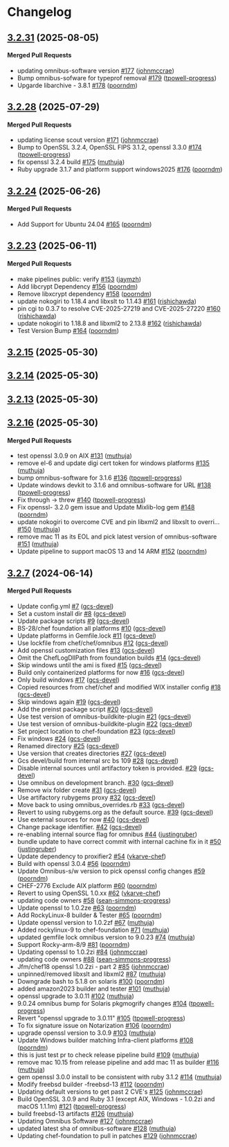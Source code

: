 # Changelog

<!-- latest_release -->
<!-- latest_release -->

<!-- release_rollup -->
<!-- release_rollup -->

<!-- latest_stable_release -->
## [3.2.31](https://github.com/chef/chef-foundation/tree/3.2.31) (2025-08-05)

#### Merged Pull Requests
- updating omnibus-software version [#177](https://github.com/chef/chef-foundation/pull/177) ([johnmccrae](https://github.com/johnmccrae))
- Bump omnibus-sofware for typeprof removal [#179](https://github.com/chef/chef-foundation/pull/179) ([tpowell-progress](https://github.com/tpowell-progress))
- Upgarde libarchive - 3.8.1 [#178](https://github.com/chef/chef-foundation/pull/178) ([poorndm](https://github.com/poorndm))
<!-- latest_stable_release -->

## [3.2.28](https://github.com/chef/chef-foundation/tree/3.2.28) (2025-07-29)

#### Merged Pull Requests
- updating license scout version [#171](https://github.com/chef/chef-foundation/pull/171) ([johnmccrae](https://github.com/johnmccrae))
- Bump to OpenSSL 3.2.4, OpenSSL FIPS 3.1.2, openssl 3.3.0 [#174](https://github.com/chef/chef-foundation/pull/174) ([tpowell-progress](https://github.com/tpowell-progress))
- fix openssl 3.2.4 build [#175](https://github.com/chef/chef-foundation/pull/175) ([muthuja](https://github.com/muthuja))
- Ruby upgrade 3.1.7  and platform support windows2025 [#176](https://github.com/chef/chef-foundation/pull/176) ([poorndm](https://github.com/poorndm))

## [3.2.24](https://github.com/chef/chef-foundation/tree/3.2.24) (2025-06-26)

#### Merged Pull Requests
- Add Support for Ubuntu 24.04 [#165](https://github.com/chef/chef-foundation/pull/165) ([poorndm](https://github.com/poorndm))

## [3.2.23](https://github.com/chef/chef-foundation/tree/3.2.23) (2025-06-11)

#### Merged Pull Requests
- make pipelines public: verify [#153](https://github.com/chef/chef-foundation/pull/153) ([jaymzh](https://github.com/jaymzh))
- Add  libcrypt Dependency [#156](https://github.com/chef/chef-foundation/pull/156) ([poorndm](https://github.com/poorndm))
- Remove libxcrypt dependency [#158](https://github.com/chef/chef-foundation/pull/158) ([poorndm](https://github.com/poorndm))
- update nokogiri to 1.18.4 and libxslt to 1.1.43 [#161](https://github.com/chef/chef-foundation/pull/161) ([rishichawda](https://github.com/rishichawda))
- pin cgi to 0.3.7 to resolve CVE-2025-27219 and CVE-2025-27220 [#160](https://github.com/chef/chef-foundation/pull/160) ([rishichawda](https://github.com/rishichawda))
- update nokogiri to 1.18.8 and libxml2 to 2.13.8 [#162](https://github.com/chef/chef-foundation/pull/162) ([rishichawda](https://github.com/rishichawda))
- Test Version Bump [#164](https://github.com/chef/chef-foundation/pull/164) ([poorndm](https://github.com/poorndm))

## [3.2.15](https://github.com/chef/chef-foundation/tree/3.2.15) (2025-05-30)

## [3.2.14](https://github.com/chef/chef-foundation/tree/3.2.14) (2025-05-30)

## [3.2.13](https://github.com/chef/chef-foundation/tree/3.2.13) (2025-05-30)

## [3.2.16](https://github.com/chef/chef-foundation/tree/3.2.16) (2025-05-30)

#### Merged Pull Requests
- test openssl 3.0.9 on AIX [#131](https://github.com/chef/chef-foundation/pull/131) ([muthuja](https://github.com/muthuja))
- remove el-6 and update digi cert token for windows platforms [#135](https://github.com/chef/chef-foundation/pull/135) ([muthuja](https://github.com/muthuja))
- bump omnibus-software for 3.1.6 [#136](https://github.com/chef/chef-foundation/pull/136) ([tpowell-progress](https://github.com/tpowell-progress))
- Update windows devkit to 3.1.6 and omnibus-software for URL [#138](https://github.com/chef/chef-foundation/pull/138) ([tpowell-progress](https://github.com/tpowell-progress))
- Fix through -&gt; threw [#140](https://github.com/chef/chef-foundation/pull/140) ([tpowell-progress](https://github.com/tpowell-progress))
- Fix openssl- 3.2.0 gem issue and Update Mixlib-log gem [#148](https://github.com/chef/chef-foundation/pull/148) ([poorndm](https://github.com/poorndm))
- update nokogiri to overcome CVE and pin libxml2 and libxslt to overri… [#150](https://github.com/chef/chef-foundation/pull/150) ([muthuja](https://github.com/muthuja))
- remove mac 11 as its EOL and pick latest version of omnibus-software [#151](https://github.com/chef/chef-foundation/pull/151) ([muthuja](https://github.com/muthuja))
- Update pipeline to support macOS 13 and 14 ARM  [#152](https://github.com/chef/chef-foundation/pull/152) ([poorndm](https://github.com/poorndm))

## [3.2.7](https://github.com/chef/chef-foundation/tree/3.2.7) (2024-06-14)

#### Merged Pull Requests
- Update config.yml [#7](https://github.com/chef/chef-foundation/pull/7) ([gcs-devel](https://github.com/gcs-devel))
- Set a custom install dir [#8](https://github.com/chef/chef-foundation/pull/8) ([gcs-devel](https://github.com/gcs-devel))
- Update package scripts [#9](https://github.com/chef/chef-foundation/pull/9) ([gcs-devel](https://github.com/gcs-devel))
- BS-28/chef foundation all platforms [#10](https://github.com/chef/chef-foundation/pull/10) ([gcs-devel](https://github.com/gcs-devel))
- Update platforms in Gemfile.lock [#11](https://github.com/chef/chef-foundation/pull/11) ([gcs-devel](https://github.com/gcs-devel))
- Use lockfile from chef/chef/omnibus [#12](https://github.com/chef/chef-foundation/pull/12) ([gcs-devel](https://github.com/gcs-devel))
- Add openssl customization files [#13](https://github.com/chef/chef-foundation/pull/13) ([gcs-devel](https://github.com/gcs-devel))
- Omit the ChefLogDllPath from foundation builds [#14](https://github.com/chef/chef-foundation/pull/14) ([gcs-devel](https://github.com/gcs-devel))
- Skip windows until the ami is fixed [#15](https://github.com/chef/chef-foundation/pull/15) ([gcs-devel](https://github.com/gcs-devel))
- Build only containerized platforms for now [#16](https://github.com/chef/chef-foundation/pull/16) ([gcs-devel](https://github.com/gcs-devel))
- Only build windows [#17](https://github.com/chef/chef-foundation/pull/17) ([gcs-devel](https://github.com/gcs-devel))
- Copied resources from chef/chef and modified WIX installer config [#18](https://github.com/chef/chef-foundation/pull/18) ([gcs-devel](https://github.com/gcs-devel))
- Skip windows again [#19](https://github.com/chef/chef-foundation/pull/19) ([gcs-devel](https://github.com/gcs-devel))
- Add the preinst package script [#20](https://github.com/chef/chef-foundation/pull/20) ([gcs-devel](https://github.com/gcs-devel))
- Use test version of omnibus-buildkite-plugin [#21](https://github.com/chef/chef-foundation/pull/21) ([gcs-devel](https://github.com/gcs-devel))
- Use test version of omnibus-buildkite-plugin [#22](https://github.com/chef/chef-foundation/pull/22) ([gcs-devel](https://github.com/gcs-devel))
- Set project location to chef-foundation [#23](https://github.com/chef/chef-foundation/pull/23) ([gcs-devel](https://github.com/gcs-devel))
- Fix windows [#24](https://github.com/chef/chef-foundation/pull/24) ([gcs-devel](https://github.com/gcs-devel))
- Renamed directory [#25](https://github.com/chef/chef-foundation/pull/25) ([gcs-devel](https://github.com/gcs-devel))
- Use version that creates directories [#27](https://github.com/chef/chef-foundation/pull/27) ([gcs-devel](https://github.com/gcs-devel))
- Gcs devel/build from internal src bs 109 [#28](https://github.com/chef/chef-foundation/pull/28) ([gcs-devel](https://github.com/gcs-devel))
- Disable internal sources until artifactory token is provided. [#29](https://github.com/chef/chef-foundation/pull/29) ([gcs-devel](https://github.com/gcs-devel))
- Use omnibus on development branch. [#30](https://github.com/chef/chef-foundation/pull/30) ([gcs-devel](https://github.com/gcs-devel))
- Remove wix folder create [#31](https://github.com/chef/chef-foundation/pull/31) ([gcs-devel](https://github.com/gcs-devel))
- Use artifactory rubygems proxy [#32](https://github.com/chef/chef-foundation/pull/32) ([gcs-devel](https://github.com/gcs-devel))
- Move back to using omnibus_overrides.rb [#33](https://github.com/chef/chef-foundation/pull/33) ([gcs-devel](https://github.com/gcs-devel))
- Revert to using rubygems.org as the default source. [#39](https://github.com/chef/chef-foundation/pull/39) ([gcs-devel](https://github.com/gcs-devel))
- Use external sources for now [#40](https://github.com/chef/chef-foundation/pull/40) ([gcs-devel](https://github.com/gcs-devel))
- Change package identifier. [#42](https://github.com/chef/chef-foundation/pull/42) ([gcs-devel](https://github.com/gcs-devel))
- re-enabling internal source flag for omnibus [#44](https://github.com/chef/chef-foundation/pull/44) ([justingruber](https://github.com/justingruber))
- bundle update to have correct commit with internal cachine fix in it [#50](https://github.com/chef/chef-foundation/pull/50) ([justingruber](https://github.com/justingruber))
- Update dependency to proxifier2  [#54](https://github.com/chef/chef-foundation/pull/54) ([vkarve-chef](https://github.com/vkarve-chef))
- Build with openssl 3.0.4 [#56](https://github.com/chef/chef-foundation/pull/56) ([poorndm](https://github.com/poorndm))
- Update Omnibus-s/w version to pick openssl config changes [#59](https://github.com/chef/chef-foundation/pull/59) ([poorndm](https://github.com/poorndm))
- CHEF-2776 Exclude AIX platform [#60](https://github.com/chef/chef-foundation/pull/60) ([poorndm](https://github.com/poorndm))
- Revert to using OpenSSL 1.0.xx  [#62](https://github.com/chef/chef-foundation/pull/62) ([vkarve-chef](https://github.com/vkarve-chef))
- updating code owners [#58](https://github.com/chef/chef-foundation/pull/58) ([sean-simmons-progress](https://github.com/sean-simmons-progress))
- Update openssl to 1.0.2ze [#63](https://github.com/chef/chef-foundation/pull/63) ([poorndm](https://github.com/poorndm))
- Add RockyLinux-8 builder &amp; Tester [#65](https://github.com/chef/chef-foundation/pull/65) ([poorndm](https://github.com/poorndm))
- Update openssl version to 1.0.2zf [#67](https://github.com/chef/chef-foundation/pull/67) ([muthuja](https://github.com/muthuja))
- Added rockylinux-9 to chef-foundation [#71](https://github.com/chef/chef-foundation/pull/71) ([muthuja](https://github.com/muthuja))
- updated gemfile lock omnibus version to 9.0.23 [#74](https://github.com/chef/chef-foundation/pull/74) ([muthuja](https://github.com/muthuja))
- Support Rocky-arm-8/9 [#81](https://github.com/chef/chef-foundation/pull/81) ([poorndm](https://github.com/poorndm))
- Updating openssl to 1.0.2zi [#84](https://github.com/chef/chef-foundation/pull/84) ([johnmccrae](https://github.com/johnmccrae))
- updating code owners [#88](https://github.com/chef/chef-foundation/pull/88) ([sean-simmons-progress](https://github.com/sean-simmons-progress))
- Jfm/chef18 openssl 1.0.2zi - part 2 [#85](https://github.com/chef/chef-foundation/pull/85) ([johnmccrae](https://github.com/johnmccrae))
- unpinned/removed libxslt and libxml2 [#87](https://github.com/chef/chef-foundation/pull/87) ([muthuja](https://github.com/muthuja))
- Downgrade bash to 5.1.8 on solaris [#100](https://github.com/chef/chef-foundation/pull/100) ([poorndm](https://github.com/poorndm))
- added amazon2023 builder and tester [#101](https://github.com/chef/chef-foundation/pull/101) ([muthuja](https://github.com/muthuja))
- openssl upgrade to 3.0.11 [#102](https://github.com/chef/chef-foundation/pull/102) ([muthuja](https://github.com/muthuja))
- 9.0.24 omnibus bump for Solaris pkgmogrify changes [#104](https://github.com/chef/chef-foundation/pull/104) ([tpowell-progress](https://github.com/tpowell-progress))
- Revert &quot;openssl upgrade to 3.0.11&quot; [#105](https://github.com/chef/chef-foundation/pull/105) ([tpowell-progress](https://github.com/tpowell-progress))
- To fix signature issue on Notarization [#106](https://github.com/chef/chef-foundation/pull/106) ([poorndm](https://github.com/poorndm))
- upgrade openssl version to 3.0.9 [#103](https://github.com/chef/chef-foundation/pull/103) ([muthuja](https://github.com/muthuja))
- Update Windows builder matching Infra-client  platforms [#108](https://github.com/chef/chef-foundation/pull/108) ([poorndm](https://github.com/poorndm))
- this is just test pr to check release pipeline build [#109](https://github.com/chef/chef-foundation/pull/109) ([muthuja](https://github.com/muthuja))
- remove mac 10.15 from release pipeline and add mac 11 as builder [#116](https://github.com/chef/chef-foundation/pull/116) ([muthuja](https://github.com/muthuja))
- gem openssl 3.0.0 install to be consistent with ruby 3.1.2 [#114](https://github.com/chef/chef-foundation/pull/114) ([muthuja](https://github.com/muthuja))
- Modify freebsd builder -freebsd-13 [#112](https://github.com/chef/chef-foundation/pull/112) ([poorndm](https://github.com/poorndm))
- Updating default versions to get past 2 CVE&#39;s [#125](https://github.com/chef/chef-foundation/pull/125) ([johnmccrae](https://github.com/johnmccrae))
- Build OpenSSL 3.0.9 and Ruby 3.1 (except AIX, Windows - 1.0.2zi and macOS 1.1.1m) [#121](https://github.com/chef/chef-foundation/pull/121) ([tpowell-progress](https://github.com/tpowell-progress))
- build freebsd-13 artifacts [#126](https://github.com/chef/chef-foundation/pull/126) ([muthuja](https://github.com/muthuja))
- Updating Omnibus Software [#127](https://github.com/chef/chef-foundation/pull/127) ([johnmccrae](https://github.com/johnmccrae))
- updated latest sha of omnibus-software [#128](https://github.com/chef/chef-foundation/pull/128) ([muthuja](https://github.com/muthuja))
- Updating chef-foundation to pull in patches [#129](https://github.com/chef/chef-foundation/pull/129) ([johnmccrae](https://github.com/johnmccrae))